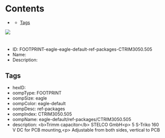 



Contents
========

* [](#)
	* [Tags](#tags)
  
![][im]
# 

- ID: FOOTPRINT-eagle-eagle-default-ref-packages-CTRIM3050.505
- Name: 
- Description: 

## Tags

- hexID: 
- oompType: FOOTPRINT
- oompSize: eagle
- oompColor: eagle-default
- oompDesc: ref-packages
- oompIndex: CTRIM3050.505
- oompName: eagle-default/ref-packages/CTRIM3050.505
- description: &lt;b&gt;Trimm capacitor&lt;/b&gt; STELCO GmbH&lt;p&gt;&#xD;
 5 S-Triko 160 V DC for PCB mounting,&lt;p&gt;&#xD;
 Adjustable from both sides, vertical to PCB



[im]: image.png
